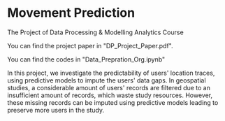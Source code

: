 # Movement Prediction
The Project of Data Processing &amp; Modelling Analytics Course


You can find the project paper in "DP_Project_Paper.pdf".


You can find the codes in "Data_Prepration_Org.ipynb"


In this project, we investigate the predictability of users' location traces, using predictive models to impute the users' data gaps. In geospatial studies, a considerable amount of users' records are filtered due to an insufficient amount of records, which waste study resources. However, these missing records can be imputed using predictive models leading to preserve more users in the study.
